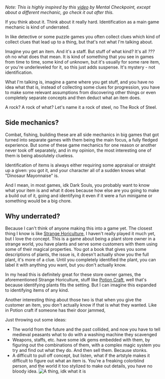 *Note: This is highly inspired by this [video](https://www.youtube.com/watch?v=OKuhRoSVizs) by Mental Checkpoint, except about a different mechanic, go check it out after this.*

If you think about it. Think about it really hard. Identification as a main game mechanic is kind of underrated.

In like detective or some puzzle games you often collect clues which kind of collect clues that lead up to a thing, but that's not what I'm talking about.

Imagine you get an item. And it's a staff. But stuff of what kind? It's all *???* oh no what does that mean. It is kind of something that you see in games from time to time, some kind of unknown, but it's usually for some rare item, or you're underleveled for it, so this just adds suspense. It's mystery - not identification.

What I'm talking is, imagine a game where you get stuff, and you have no idea what that is, instead of collecting some clues for progression, you have to make some relevant assumptions from discovering other things or even completely separate concepts and then deduct what an item does.

A rock? A rock of what? Let's name it a rock of steel, no The Rock of Steel.

## Side mechanics?

Combat, fishing, building these are all side mechanics in big games that got turned into separate games with them being the main focus, a fully fledged experience. But some of these game mechanics for one reason or another never took off separately, and in my opinion, the most interesting one of them is being absolutely clueless.

Identification of items is always either requiring some appraisal or straight up a given: you got it, and your character all of a sudden knows what "Dinosaur Mayonnaise" is.

And I mean, in most games, idk Dark Souls, you probably want to know what your item is and what it does because how else are you going to make a build out of it, going and identifying it even if it were a fun minigame or something would be a big chore.

## Why underrated?

Because I can't think of anyone making this into a game yet. The closest thing I know is like [Strange Horiculture](https://store.steampowered.com/app/1574580/Strange_Horticulture/), I haven't really played it much yet, but I love the concept. This is a game about being a plant store owner in a strange world, you have plants and serve some customers with them using some of their magical properties. You got a book that gives you some descriptions of plants, the issue is, it doesn't actually show you the full plant, it's more of a clue. Until you completely identified the plant, you can label it with anything you want, but you don't actually know.

In my head this is definitely great for these store owner games, the aforementioned Strange Horiculture, stuff like [Potion Craft](https://store.steampowered.com/app/1210320/Potion_Craft_Alchemist_Simulator/), well that's because identifying plants fits the setting. But I can imagine this expanded to identifying items of any kind.

Another interesting thing about those two is that when you give the customer an item, you don't actually know if that is what they wanted. Like in Potion craft if someone has their door jammed, 

Just throwing out some ideas:
- The world from the future and the past collided, and now you have to tell medieval peasants what to do with a washing machine they scavenged
- Weapons, staffs, etc. have some idk gems embedded with them, by figuring out the combinations of them, with a complex magic system you try and find out what they do. And then sell them. Because stonks.
- A difficult to pull off concept, but listen, what if the artstyle makes it difficult to figure out what an item is. You're a freaking colorblind person, and the world it too stylized to make out details, you have no bloody idea.
![A thing, idk what it is](https://ik.imagekit.io/maksiks/idk.png 'Is it a ship? A prism? A pyramid on a piece of butter? You will never know.')

